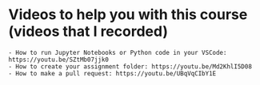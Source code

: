 # Videos to help you with this course (videos that I recorded)
    - How to run Jupyter Notebooks or Python code in your VSCode: https://youtu.be/SZtMb07jjk0
    - How to create your assignment folder: https://youtu.be/Md2KhlI5D08
    - How to make a pull request: https://youtu.be/UBqVqCIbY1E
